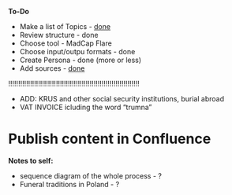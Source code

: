 **To-Do**  
- Make a list of Topics - [done](topics.md)
- Review structure - done
- Choose tool - MadCap Flare
- Choose input/outpu formats - done
- Create Persona - done (more or less)
- Add sources - [done](bibliography.md)

!!!!!!!!!!!!!!!!!!!!!!!!!!!!!!!!!!!!!!!!!!!!!!!!!!!!!!!!!!!!!!!!!!
- ADD: KRUS and other social security institutions, burial abroad
- VAT INVOICE icluding the word “trumna”

# Publish content in Confluence

**Notes to self:**
- sequence diagram of the whole process - ?
- Funeral traditions in Poland - ?
